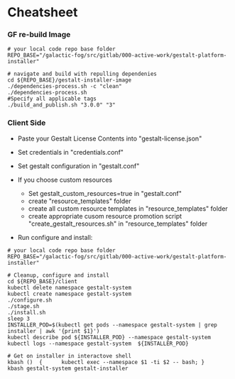 # Cheatsheet

### GF re-build Image
```
# your local code repo base folder
REPO_BASE="/galactic-fog/src/gitlab/000-active-work/gestalt-platform-installer"
```

```
# navigate and build with repulling dependenies
cd ${REPO_BASE}/gestalt-installer-image
./dependencies-process.sh -c "clean"
./dependencies-process.sh
#Specify all applicable tags
./build_and_publish.sh "3.0.0" "3"
```


### Client Side

- Paste your Gestalt License Contents into "gestalt-license.json"
- Set credentials in "credentials.conf"
- Set gestalt configuration in "gestalt.conf"
- If you choose custom resources
    - Set gestalt_custom_resources=true in "gestalt.conf"
    - create "resource_templates" folder
    - create all custom resource templates in "resource_templates" folder
    - create appropriate cusom resource promotion script  "create_gestalt_resources.sh" in "resource_templates" folder

- Run configure and install:
```
# your local code repo base folder
REPO_BASE="/galactic-fog/src/gitlab/000-active-work/gestalt-platform-installer"
```
```
# Cleanup, configure and install
cd ${REPO_BASE}/client
kubectl delete namespace gestalt-system
kubectl create namespace gestalt-system
./configure.sh
./stage.sh
./install.sh
sleep 3
INSTALLER_POD=$(kubectl get pods --namespace gestalt-system | grep installer | awk '{print $1}')
kubectl describe pod ${INSTALLER_POD} --namespace gestalt-system
kubectl logs --namespace gestalt-system  ${INSTALLER_POD}
```
```
# Get on installer in interactove shell 
kbash ()  {      kubectl exec --namespace $1 -ti $2 -- bash; }
kbash gestalt-system gestalt-installer
```
